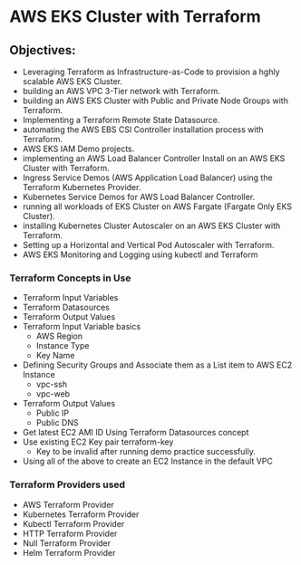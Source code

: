 # AWS EKS Cluster with Terraform

## Objectives: 
- Leveraging Terraform as Infrastructure-as-Code to provision a hghly scalable AWS EKS Cluster.
- building an AWS VPC 3-Tier network with Terraform.
- building an AWS EKS Cluster with Public and Private Node Groups with Terraform.
- Implementing a Terraform Remote State Datasource.
- automating the AWS EBS CSI Controller installation process with Terraform.
- AWS EKS IAM Demo projects.
- implementing an AWS Load Balancer Controller Install on an AWS EKS Cluster with Terraform.
- Ingress Service Demos (AWS Application Load Balancer) using the Terraform Kubernetes Provider.
- Kubernetes Service Demos for AWS Load Balancer Controller.
- running all workloads of EKS Cluster on AWS Fargate (Fargate Only EKS Cluster).
- installing Kubernetes Cluster Autoscaler on an AWS EKS Cluster with Terraform.
- Setting up a Horizontal and Vertical Pod Autoscaler with Terraform.
- AWS EKS Monitoring and Logging using kubectl and Terraform

### Terraform Concepts in Use
- Terraform Input Variables
- Terraform Datasources
- Terraform Output Values
- Terraform Input Variable basics
  -    AWS Region
  -    Instance Type
  -    Key Name
- Defining Security Groups and Associate them as a List item to AWS EC2 Instance
  -    vpc-ssh
  -    vpc-web
- Terraform Output Values
  -    Public IP
  -    Public DNS
- Get latest EC2 AMI ID Using Terraform Datasources concept
- Use existing EC2 Key pair terraform-key
  - Key to be invalid after running demo practice successfully.
- Using all of the above to create an EC2 Instance in the default VPC

### Terraform Providers used
- AWS Terraform Provider
- Kubernetes Terraform Provider
- Kubectl Terraform Provider
- HTTP Terraform Provider
- Null Terraform Provider
- Helm Terraform Provider
